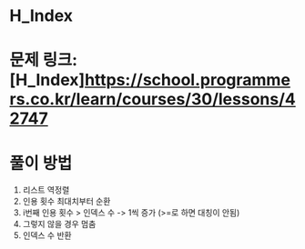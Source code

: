 # H_Index
# 문제 링크: [H_Index]<https://school.programmers.co.kr/learn/courses/30/lessons/42747>
# 풀이 방법
1. 리스트 역정렬
2. 인용 횟수 최대치부터 순환 
3. i번째 인용 횟수 > 인덱스 수  -> 1씩 증가  (>=로 하면 대칭이 안됨)
4. 그렇지 않을 경우 멈춤
5. 인덱스 수 반환
